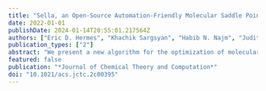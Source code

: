 ```yaml
---
title: "Sella, an Open-Source Automation-Friendly Molecular Saddle Point Optimizer"
date: 2022-01-01
publishDate: 2024-01-14T20:55:01.217564Z
authors: ["Eric D. Hermes", "Khachik Sargsyan", "Habib N. Najm", "Judit Zádor"]
publication_types: ["2"]
abstract: "We present a new algorithm for the optimization of molecular structures to saddle points on the potential energy surface using a redundant internal coordinate system. This algorithm automates the procedure of defining the internal coordinate system, including the handling of linear bending angles, for example, through the addition of dummy atoms. Additionally, the algorithm supports constrained optimization using the null-space sequential quadratic programming formalism. Our algorithm determines the direction of the reaction coordinate through iterative diagonalization of the Hessian matrix and does not require evaluation of the full Hessian matrix. Geometry optimization steps are chosen using the restricted step partitioned rational function optimization method, and displacements are realized using a high-performance geodesic stepping algorithm. This results in a robust and efficient optimization algorithm suitable for use in automated frameworks. We have implemented our algorithm in Sella, an open-source software package designed to optimize atomic systems to saddle point structures. We also introduce a new benchmark test comprising 500 molecular structures that approximate saddle point geometries and show that our saddle point optimization algorithm outperforms the algorithms implemented in several leading electronic structure theory packages."
featured: false
publication: "*Journal of Chemical Theory and Computation*"
doi: "10.1021/acs.jctc.2c00395"
---
```


